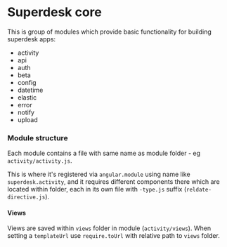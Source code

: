 # Superdesk core

This is group of modules which provide basic functionality for building superdesk apps:

- activity
- api
- auth
- beta
- config
- datetime
- elastic
- error
- notify
- upload

### Module structure

Each module contains a file with same name as module folder - eg `activity/activity.js`.

This is where it's registered via `angular.module` using name like `superdesk.activity`,
and it requires different components there which are located within folder, each in its
own file with `-type.js` suffix (`reldate-directive.js`).

#### Views

Views are saved within `views` folder in module (`activity/views`). When setting a `templateUrl`
use `require.toUrl` with relative path to `views` folder.

